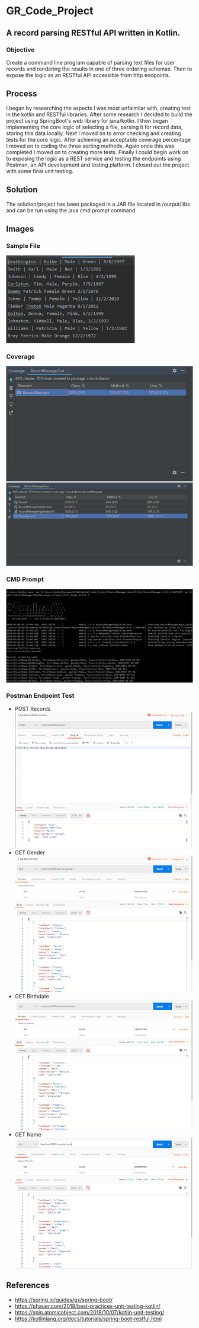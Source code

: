 # GR_Code_Project
## A record parsing RESTful API written in Kotlin.

### Objective
Create a command line program capable of parsing text files for user records and rendering the results in one of three ordering schemas. Then to expose the logic as an RESTful API accessible from http endpoints.

## Process
I began by researching the aspects I was most unfaimilar with, creating test in the kotlin and RESTful libraries. After some research  I decided to build the project using SpringBoot's web library for java/kotlin. I then began implementing the core logic of selecting a file, parsing it for record data, storing this data locally. Next I moved on to error checking and creating tests for the core logic. After achieving an acceptable coverage percentage I moved on to coding the three sorting methods. Again once this was completed I moved on to creating more tests. Finally I could begin work on to exposing the logic as a REST service and testing the endpoints using Postman, an API development and testing platform. I closed out the project with some final unit testing.

## Solution
The solution/project has been packaged in a JAR file located in /output/libs and can be run using the java cmd prompt command.

## Images
### Sample File
![Coverage](https://raw.githubusercontent.com/kolwea/GR_Code_Project/master/Images/GR_Sample_File.PNG "Code Coverage")

### Coverage
![Coverage](https://raw.githubusercontent.com/kolwea/GR_Code_Project/master/Images/GR_Coverage.PNG "Code Coverage")
![Coverage](https://raw.githubusercontent.com/kolwea/GR_Code_Project/master/Images/GR_CoverageB.PNG "Code Coverage")

### CMD Prompt
![Coverage](https://raw.githubusercontent.com/kolwea/GR_Code_Project/master/Images/GR_Command_Line.PNG "Code Coverage")

### Postman Endpoint Test
- POST Records
![POST Records](https://raw.githubusercontent.com/kolwea/GR_Code_Project/master/Images/GR_Records.PNG "POST Records")
- GET Gender
![GET Gender](https://raw.githubusercontent.com/kolwea/GR_Code_Project/master/Images/GR_Records_Gender.PNG "Code Coverage")
- GET Birthdate
![GET Birthday](https://raw.githubusercontent.com/kolwea/GR_Code_Project/master/Images/GR_Records_Birthdate.PNG "Code Coverage")
- GET Name
![GET Name](https://raw.githubusercontent.com/kolwea/GR_Code_Project/master/Images/GR_Records_Name.PNG "Code Coverage")


## References
- https://spring.io/guides/gs/spring-boot/
- https://phauer.com/2018/best-practices-unit-testing-kotlin/
- https://spin.atomicobject.com/2018/10/07/kotlin-unit-testing/
- https://kotlinlang.org/docs/tutorials/spring-boot-restful.html


